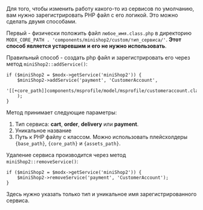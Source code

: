 Для того, чтобы изменить работу какого-то из сервисов по умолчанию, вам нужно зарегистрировать PHP файл с его логикой.
Это можно сделать двумя способами.

Первый - физически положить файл `любое_имя.class.php` в директорию `MODX_CORE_PATH . 'components/minishop2/custom/тип_сервиса/'`.
**Этот способ является устаревшим и его не нужно использовать**.

Правильный способ - создать php файл и зарегистрировать его через метод `miniShop2::addService()`:
```
if ($miniShop2 = $modx->getService('miniShop2')) {
    $miniShop2->addService('payment', 'CustomerAccount',
        '[[+core_path]]components/msprofile/model/msprofile/customeraccount.class.php'
    );
}
```
Метод принимает следующие параметры:
1. Тип сервиса: **cart**, **order**, **delivery** или **payment**.
2. Уникальное название
3. Путь к PHP файлу с классом. Можно использовать плейсхолдеры `{base_path}`, `{core_path}` и `{assets_path}`.

Удаление сервиса производится через метод `miniShop2::removeService()`:
```
if ($miniShop2 = $modx->getService('miniShop2')) {
    $miniShop2->removeService('payment', 'CustomerAccount');
}
```
Здесь нужно указать только тип и уникальное имя зарегистрированного сервиса.